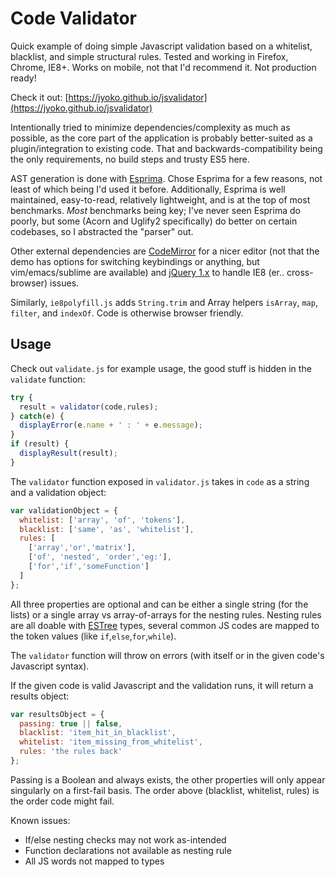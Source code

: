 # Code Validator

Quick example of doing simple Javascript validation based on a whitelist, blacklist, and simple structural rules. Tested and working in Firefox, Chrome, IE8+. Works on mobile, not that I'd recommend it. Not production ready!

Check it out: [https://jyoko.github.io/jsvalidator](https://jyoko.github.io/jsvalidator)

Intentionally tried to minimize dependencies/complexity as much as possible, as the core part of the application is probably better-suited as a plugin/integration to existing code. That and backwards-compatibility being the only requirements, no build steps and trusty ES5 here.

AST generation is done with [Esprima](http://esprima.org). Chose Esprima for a few reasons, not least of which being I'd used it before. Additionally, Esprima is well maintained, easy-to-read, relatively lightweight, and is at the top of most benchmarks. _Most_ benchmarks being key; I've never seen Esprima do poorly, but some (Acorn and Uglify2 specifically) do better on certain codebases, so I abstracted the "parser" out.

Other external dependencies are [CodeMirror](https://codemirror.net/) for a nicer editor (not that the demo has options for switching keybindings or anything, but vim/emacs/sublime are available) and [jQuery 1.x](https://jquery.com/browser-support/) to handle IE8 (er.. cross-browser) issues.

Similarly, `ie8polyfill.js` adds `String.trim` and Array helpers `isArray`, `map`, `filter`, and `indexOf`. Code is otherwise browser friendly.

## Usage

Check out `validate.js` for example usage, the good stuff is hidden in the `validate` function:

```js
try {
  result = validator(code,rules);
} catch(e) {
  displayError(e.name + ' : ' + e.message);
}
if (result) {
  displayResult(result);
}
```

The `validator` function exposed in `validator.js` takes in `code` as a string and a validation object:

```js
var validationObject = {
  whitelist: ['array', 'of', 'tokens'],
  blacklist: ['same', 'as', 'whitelist'],
  rules: [
    ['array','or','matrix'],
    ['of', 'nested', 'order','eg:'],
    ['for','if','someFunction']
  ]
};
```

All three properties are optional and can be either a single string (for the lists) or a single array vs array-of-arrays for the nesting rules. Nesting rules are all doable with [ESTree](https://github.com/estree/estree) types, several common JS codes are mapped to the token values (like `if`,`else`,`for`,`while`).

The `validator` function will throw on errors (with itself or in the given code's Javascript syntax).

If the given code is valid Javascript and the validation runs, it will return a results object:

```js
var resultsObject = {
  passing: true || false,
  blacklist: 'item_hit_in_blacklist',
  whitelist: 'item_missing_from_whitelist',
  rules: 'the rules back'
};
```

Passing is a Boolean and always exists, the other properties will only appear singularly on a first-fail basis. The order above (blacklist, whitelist, rules) is the order code might fail.

Known issues:

* If/else nesting checks may not work as-intended
* Function declarations not available as nesting rule
* All JS words not mapped to types
